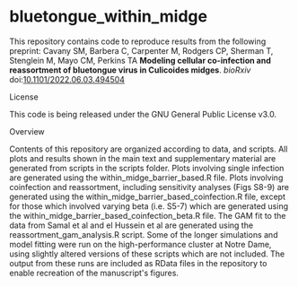 # bluetongue_within_midge

This repository contains code to reproduce results from the following preprint:
Cavany SM, Barbera C, Carpenter M, Rodgers CP, Sherman T, Stenglein M, Mayo CM, Perkins TA **Modeling cellular co-infection and reassortment of bluetongue virus in Culicoides midges**. *bioRxiv* doi:[10.1101/2022.06.03.494504](https://doi.org/10.1101/2022.06.03.494504)

License

This code is being released under the GNU General Public License v3.0.

Overview

Contents of this repository are organized according to data, and scripts. All plots and results shown in the main text and supplementary material are generated from scripts in the scripts folder. Plots involving single infection are generated using the within_midge_barrier_based.R file. Plots involving coinfection and reassortment, including sensitivity analyses (Figs S8-9) are generated using the within_midge_barrier_based_coinfection.R file, except for those which involved varying beta (i.e. S5-7) which are generated using the within_midge_barrier_based_coinfection_beta.R file. The GAM fit to the data from Samal et al and el Hussein et al are generated using the reassortment_gam_analysis.R script. Some of the longer simulations and model fitting were run on the high-performance cluster at Notre Dame, using slightly altered versions of these scripts which are not included. The output from these runs are included as RData files in the repository to enable recreation of the manuscript's figures.
